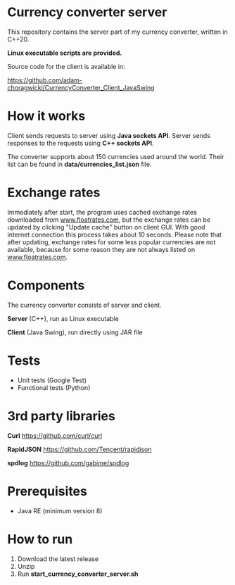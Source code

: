 # Currency converter server

This repository contains the server part of my currency converter, written in C++20.

**Linux executable scripts are provided.**

Source code for the client is available in:

https://github.com/adam-choragwicki/CurrencyConverter_Client_JavaSwing

# How it works

Client sends requests to server using **Java sockets API**. Server sends responses to the requests using
**C++ sockets API**.

The converter supports about 150 currencies used around the world. Their list can be found in **data/currencies_list.json** file.

# Exchange rates

Immediately after start, the program uses cached exchange rates downloaded from www.floatrates.com, but the exchange rates can be updated by
clicking "Update cache" button on client GUI. With good internet connection this process takes about 10 seconds. Please note that after updating,
exchange rates for some less popular currencies are not available, because for some reason they are not always listed on www.floatrates.com.

# Components

The currency converter consists of server and client.

**Server** (C++), run as Linux executable

**Client** (Java Swing), run directly using JAR file

# Tests

* Unit tests (Google Test)
* Functional tests (Python)

# 3rd party libraries

**Curl** https://github.com/curl/curl

**RapidJSON** https://github.com/Tencent/rapidjson

**spdlog** https://github.com/gabime/spdlog

# Prerequisites

* Java RE (minimum version 8)

# How to run

1. Download the latest release
2. Unzip
3. Run **start_currency_converter_server.sh**
